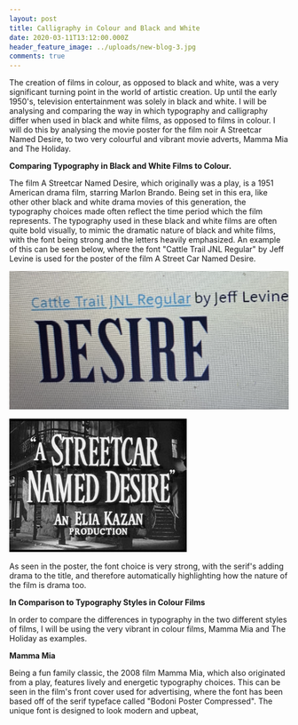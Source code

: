 ```yaml
---
layout: post
title: Calligraphy in Colour and Black and White
date: 2020-03-11T13:12:00.000Z
header_feature_image: ../uploads/new-blog-3.jpg
comments: true
---
```

The creation of films in colour, as opposed to black and white, was a very significant turning point in the world of artistic creation. Up until the early 1950's, television entertainment was solely in black and white. I will be analysing and comparing the way in which typography and calligraphy differ when used in black and white films, as opposed to films in colour. I will do this by analysing the movie poster for the film noir A Streetcar Named Desire, to two very colourful and vibrant movie adverts, Mamma Mia and The Holiday.

**Comparing Typography in Black and White Films to Colour.**

The film A Streetcar Named Desire, which originally was a play, is a 1951 American drama film, starring Marlon Brando. Being set in this era, like other other black and white drama movies of this generation, the typography choices made often reflect the time period which the film represents. The typography used in these black and white films are often quite bold visually, to mimic the dramatic nature of black and white films, with the font being strong and the letters heavily emphasized. An example of this can be seen below, where the font "Cattle Trail JNL Regular" by Jeff Levine is used for the poster of the film A Street Car Named Desire. 

![](../uploads/thumbnail_img_5754.png "The typography used to promote the film noir A Street Car Named Desire")

![](../uploads/street-car-named.jpg)

As seen in the poster, the font choice is very strong, with the serif's adding drama to the title, and therefore automatically highlighting how the nature of the film is drama too.

**In Comparison to Typography Styles in Colour Films**

In order to compare the differences in typography in the two different styles of films, I will be using the very vibrant in colour films, Mamma Mia and The Holiday as examples.

**Mamma Mia**

Being a fun family classic, the 2008 film Mamma Mia, which also originated from a play, features lively and energetic typography choices. This can be seen in the film's front cover used for advertising, where the font has been based off of the serif typeface called "Bodoni Poster Compressed". The unique font is designed to look modern and upbeat,